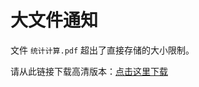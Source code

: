 # 大文件通知

文件 `统计计算.pdf` 超出了直接存储的大小限制。

请从此链接下载高清版本：[点击这里下载](https://drive.google.com/drive/folders/1smIdXiMJlrX9ZU0Ag10mBpkT6r2cJwmx?usp=sharing)
